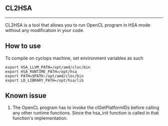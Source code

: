 CL2HSA
---------
---------

CL2HSA is a tool that allows you to run OpenCL program in HSA mode without 
any modification in your code. 


How to use
--------------------
To compile on cyclops machine, set environment variables as such

	export HSA_LLVM_PATH=/opt/amd/cloc/bin
	export HSA_RUNTIME_PATH=/opt/hsa
	export PATH=$PATH:/opt/amd/cloc/bin
	export LD_LIBRARY_PATH=/opt/hsa/lib

Known issue
--------------------
1. The OpenCL program has to invoke the clGetPlatformIDs before calling 
any other runtime functions. Since the hsa_init function is called in that 
function's implementation.
